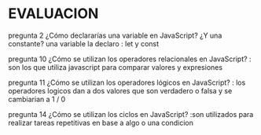 # EVALUACION
pregunta 2 ¿Cómo declararías una variable en JavaScript? ¿Y una constante?
una variable la declaro : let y const

pregunta 10 ¿Cómo se utilizan los operadores relacionales en JavaScript?
: son los que utiliza javascript para comparar valores  y expresiones

pregunta 11 ¿Cómo se utilizan los operadores lógicos en JavaScript?
: los operadores logicos dan a dos valores que son verdadero o falsa y se cambiarian a 1 / 0

 pregunta 14 ¿Cómo se utilizan los ciclos en JavaScript?
 :son utilizados para realizar tareas repetitivas en base a algo o una condicion